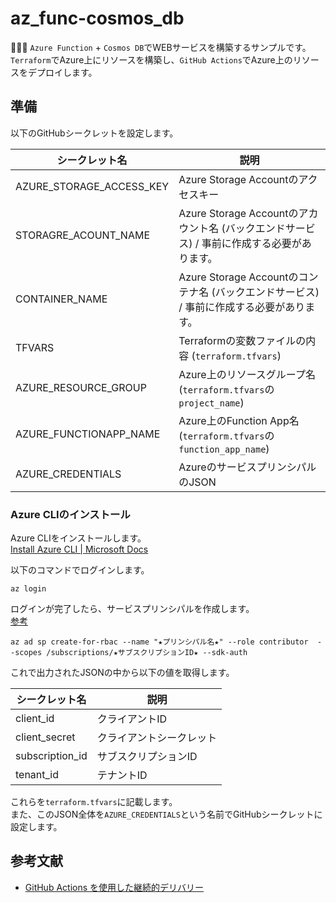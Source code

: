 # az_func-cosmos_db

🦉🦉🦉 `Azure Function` + `Cosmos DB`でWEBサービスを構築するサンプルです。  
`Terraform`でAzure上にリソースを構築し、`GitHub Actions`でAzure上のリソースをデプロイします。  

## 準備

以下のGitHubシークレットを設定します。  

| シークレット名 | 説明 |
| --- | --- |
| AZURE_STORAGE_ACCESS_KEY | Azure Storage Accountのアクセスキー |
| STORAGRE_ACOUNT_NAME | Azure Storage Accountのアカウント名 (バックエンドサービス) / 事前に作成する必要があります。 |
| CONTAINER_NAME | Azure Storage Accountのコンテナ名 (バックエンドサービス) / 事前に作成する必要があります。 |
| TFVARS | Terraformの変数ファイルの内容 (`terraform.tfvars`) |
| AZURE_RESOURCE_GROUP | Azure上のリソースグループ名 (`terraform.tfvars`の`project_name`) |
| AZURE_FUNCTIONAPP_NAME | Azure上のFunction App名 (`terraform.tfvars`の`function_app_name`) |
| AZURE_CREDENTIALS | AzureのサービスプリンシパルのJSON |

### Azure CLIのインストール

Azure CLIをインストールします。  
[Install Azure CLI | Microsoft Docs](https://docs.microsoft.com/ja-jp/cli/azure/install-azure-cli)  

以下のコマンドでログインします。  

```shell
az login
```

ログインが完了したら、サービスプリンシパルを作成します。  
[参考](https://github.com/marketplace/actions/azure-cli-action#configure-azure-credentials-as-github-secret)  

```shell
az ad sp create-for-rbac --name "★プリンシパル名★" --role contributor  --scopes /subscriptions/★サブスクリプションID★ --sdk-auth
```

これで出力されたJSONの中から以下の値を取得します。  

| シークレット名 | 説明 |
| --- | --- |
| client_id | クライアントID |
| client_secret | クライアントシークレット |
| subscription_id | サブスクリプションID |
| tenant_id | テナントID |

これらを`terraform.tfvars`に記載します。  
また、このJSON全体を`AZURE_CREDENTIALS`という名前でGitHubシークレットに設定します。  

## 参考文献

- [GitHub Actions を使用した継続的デリバリー](https://learn.microsoft.com/ja-jp/azure/azure-functions/functions-how-to-github-actions?tabs=dotnet)

